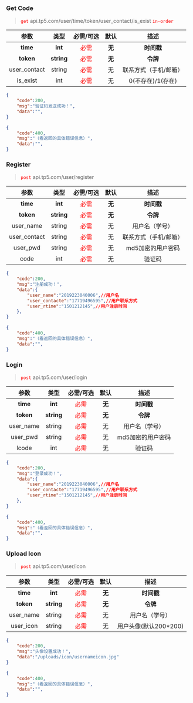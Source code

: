 ### Get Code

> <font color=red>`get`</font>  api.tp5.com/user/time/token/user_contact/is_exist <font color=red>`in-order`</font>

|     参数     |    类型    |          必需/可选          |  默认  |         描述          |
| :----------: | :--------: | :-------------------------: | :----: | :-------------------: |
|   **time**   |  **int**   | <font color=red>必需</font> | **无** |      **时间戳**       |
|  **token**   | **string** | <font color=red>必需</font> | **无** |       **令牌**        |
| user_contact |   string   | <font color=red>必需</font> |   无   | 联系方式（手机/邮箱） |
|   is_exist   |    int     | <font color=red>必需</font> |   无   |    0(不存在)/1(存在)    |

```json
{
    "code":200,
    "msg":"验证码发送成功！",
    "data":"",
}
```

```json
{
    "code":400,
    "msg":"（看返回的具体错误信息）",
    "data":"",
}
```

### Register

> <font color=red>`post`</font>  api.tp5.com/user/register

|     参数     |    类型    |          必需/可选          |  默认  |         描述          |
| :----------: | :--------: | :-------------------------: | :----: | :-------------------: |
|   **time**   |  **int**   | <font color=red>必需</font> | **无** |      **时间戳**       |
|  **token**   | **string** | <font color=red>必需</font> | **无** |       **令牌**        |
|  user_name   |   string   | <font color=red>必需</font> |   无   |    用户名（学号）     |
| user_contact |   string   | <font color=red>必需</font> |   无   | 联系方式（手机/邮箱） |
|   user_pwd   |   string   | <font color=red>必需</font> |   无   |   md5加密的用户密码   |
|     code     |    int     | <font color=red>必需</font> |   无   |        验证码         |

```json
{
    "code":200,
    "msg":"注册成功！",
    "data":{
        "user_name":"2019223040006",//用户名
        "user_contacte":"17719496595",//用户联系方式
        "user_rtime":"1501212145",//用户注册时间
    },
}
```

```json
{
    "code":400,
    "msg":"（看返回的具体错误信息）",
    "data":"",
}
```

### Login

> <font color=red>`post`</font>  api.tp5.com/user/login

|   参数    |    类型    |          必需/可选          |  默认  |       描述        |
| :-------: | :--------: | :-------------------------: | :----: | :---------------: |
| **time**  |  **int**   | <font color=red>必需</font> | **无** |    **时间戳**     |
| **token** | **string** | <font color=red>必需</font> | **无** |     **令牌**      |
| user_name |   string   | <font color=red>必需</font> |   无   |  用户名（学号）   |
| user_pwd  |   string   | <font color=red>必需</font> |   无   | md5加密的用户密码 |
|   lcode   |    int     | <font color=red>必需</font> |   无   |      验证码       |

```json
{
    "code":200,
    "msg":"登录成功！",
    "data":{
        "user_name":"2019223040006",//用户名
        "user_contacte":"17719496595",//用户联系方式
        "user_rtime":"1501212145",//用户注册时间
    },
}
```

```json
{
    "code":400,
    "msg":"（看返回的具体错误信息）",
    "data":"",
}
```

### Upload Icon

> <font color=red>`post`</font>  api.tp5.com/user/icon

|   参数    |    类型    |          必需/可选          |  默认  |       描述        |
| :-------: | :--------: | :-------------------------: | :----: | :---------------: |
| **time**  |  **int**   | <font color=red>必需</font> | **无** |    **时间戳**     |
| **token** | **string** | <font color=red>必需</font> | **无** |     **令牌**      |
| user_name |   string   | <font color=red>必需</font> |   无   |  用户名（学号）   |
| user_icon |   string   | <font color=red>必需</font> |   无   | 用户头像(默认200*200) |

```json
{
    "code":200,
    "msg":"头像设置成功！",
    "data":"/uploads/icon/usernameicon.jpg"
}
```

```json
{
    "code":400,
    "msg":"（看返回的具体错误信息）",
    "data":"",
}
```